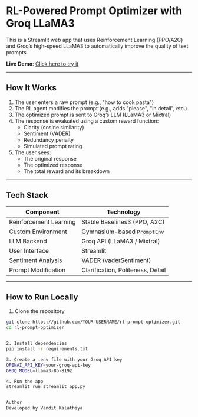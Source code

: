 # RL-Powered Prompt Optimizer with Groq LLaMA3

This is a Streamlit web app that uses Reinforcement Learning (PPO/A2C) and Groq’s high-speed LLaMA3 to automatically improve the quality of text prompts.

**Live Demo**: [Click here to try it](https://YOUR-USERNAME-rl-prompt-optimizer.streamlit.app)

---

## How It Works

1. The user enters a raw prompt (e.g., "how to cook pasta")
2. The RL agent modifies the prompt (e.g., adds "please", "in detail", etc.)
3. The optimized prompt is sent to Groq’s LLM (LLaMA3 or Mixtral)
4. The response is evaluated using a custom reward function:
   - Clarity (cosine similarity)
   - Sentiment (VADER)
   - Redundancy penalty
   - Simulated prompt rating
5. The user sees:
   - The original response
   - The optimized response
   - The total reward and its breakdown

---

## Tech Stack

| Component        | Technology                       |
|------------------|----------------------------------|
| Reinforcement Learning  | Stable Baselines3 (PPO, A2C)     |
| Custom Environment      | Gymnasium-based `PromptEnv`      |
| LLM Backend             | Groq API (LLaMA3 / Mixtral)      |
| User Interface          | Streamlit                        |
| Sentiment Analysis      | VADER (vaderSentiment)           |
| Prompt Modification     | Clarification, Politeness, Detail|

---

## How to Run Locally

1. Clone the repository  
```bash
git clone https://github.com/YOUR-USERNAME/rl-prompt-optimizer.git
cd rl-prompt-optimizer


2. Install dependencies 
pip install -r requirements.txt

3. Create a .env file with your Groq API key 
OPENAI_API_KEY=your-groq-api-key
GROQ_MODEL=llama3-8b-8192

4. Run the app
streamlit run streamlit_app.py


Author 
Developed by Vandit Kalathiya